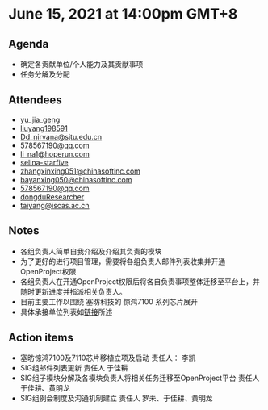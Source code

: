 # June 15, 2021 at 14:00pm GMT+8

## Agenda
- 确定各贡献单位/个人能力及其贡献事项
- 任务分解及分配

## Attendees
- [yu_jia_geng](https://gitee.com/yu_jia_geng) 
- [liuyang198591](https://gitee.com/liuyang198591)
- [Dd_nirvana@sjtu.edu.cn]()
- [578567190@qq.com]()
- [li_na1@hoperun.com]()
- [selina-starfive](selina-starfive)
- [zhangxinxing051@chinasoftinc.com]()
- [bayanxing050@chinasoftinc.com]()
- 578567190@qq.com
- [dongduResearcher](https://gitee.com/dongduResearcher)
- [taiyang@iscas.ac.cn]()

## Notes
-  各组负责人简单自我介绍及介绍其负责的模块
-  为了更好的进行项目管理，需要将各组负责人邮件列表收集并开通OpenProject权限
-  各组负责人在开通OpenProject权限后将各自负责事项整体迁移至平台上，并随时更新进度并指派相关负责人。
- 目前主要工作以围绕 塞昉科技的 惊鸿7100 系列芯片展开
-  具体承接单位列表如[链接](../support-doc/OH-RISCV组-贡献名单.xlsx)所述

## Action items
- 塞昉惊鸿7100及7110芯片移植立项及启动                                                     责任人： 李凯  
- SIG组邮件列表更新                                                                                           责任人 于佳耕
- SIG组子模块分解及各模块负责人将相关任务迁移至OpenProject平台       责任人 于佳耕、黄明龙
- SIG组例会制度及沟通机制建立                                                             责任人 罗未、于佳耕、黄明龙
